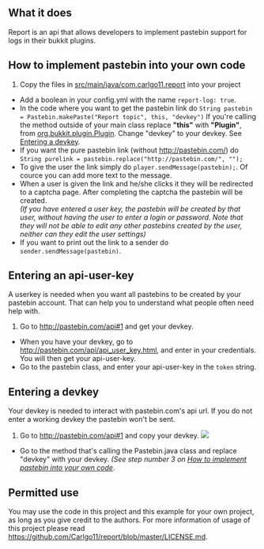 ## What it does
Report is an api that allows developers to implement pastebin support for logs in their bukkit plugins.

## How to implement pastebin into your own code

1. Copy the files in <a href="https://github.com/Carlgo11/report/tree/master/src/main/java/com/carlgo11/report">src/main/java/com.carlgo11.report</a> into your project
* Add a boolean in your config.yml with the name `report-log: true`.
* In the code where you want to get the pastebin link do `String pastebin = Pastebin.makePaste("Report topic", this, "devkey")` If you're calling the method outside of your main class replace __"this"__ with __"Plugin"__, from <a href="http://jd.bukkit.org/rb/doxygen/d1/db6/interfaceorg_1_1bukkit_1_1plugin_1_1Plugin.html">org.bukkit.plugin.Plugin</a>. Change "devkey" to your devkey. See <a href="https://github.com/Carlgo11/report/edit/master/README.md#entering-a-devkey">Entering a devkey</a>.
* If you want the pure pastebin link (without http://pastebin.com/) do `String purelink = pastebin.replace("http://pastebin.com/", "");`
* To give the user the link simply do `player.sendMessage(pastebin);`. Of cource you can add more text to the message.
* When a user is given the link and he/she clicks it they will be redirected to a captcha page. After completing the captcha the pastebin will be created.<br>
*(If you have entered a user key, the pastebin will be created by that user, without having the user to enter a login or password. Note that they will not be able to edit any other pastebins created by the user, neither can they edit the user settings)*
* If you want to print out the link to a sender do `sender.sendMessage(pastebin)`.

## Entering an api-user-key
A userkey is needed when you want all pastebins to be created by your pastebin account.
That can help you to understand what people often need help with.

1. Go to http://pastebin.com/api#1 and get your devkey.
* When you have your devkey, go to http://pastebin.com/api/api_user_key.html, and enter in your credentials. You will then get your api-user-key.
* Go to the pastebin class, and enter your api-user-key in the `token` string.

## Entering a devkey
Your devkey is needed to interact with pastebin.com's api url. If you do not enter a working devkey the pastebin won't be sent.

1. Go to http://pastebin.com/api#1 and copy your devkey.
<img src="http://s27.postimg.org/cxdfzfryb/devkey2.png"></img>
* Go to the method that's calling the Pastebin.java class and replace "devkey" with your devkey. *(See step number 3 on <a href="https://github.com/Carlgo11/report/edit/master/README.md#how-to-implement-pastebin-into-your-own-code">How to implement pastebin into your own code</a>*.


## Permitted use

You may use the code in this project and this example for your own project, as long as you give credit to the authors.
For more information of usage of this project please read https://github.com/Carlgo11/report/blob/master/LICENSE.md.
